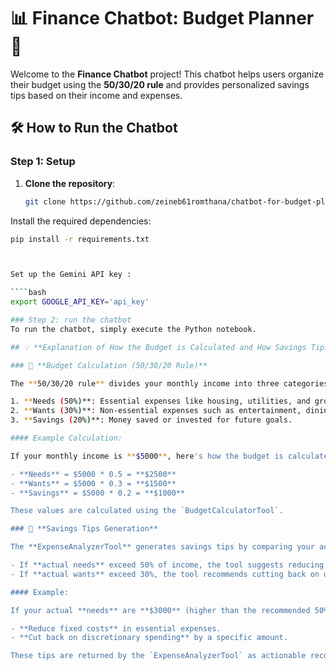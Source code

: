 # 📊 Finance Chatbot: Budget Planner 🤖

Welcome to the **Finance Chatbot** project! This chatbot helps users organize their budget using the **50/30/20 rule** and provides personalized savings tips based on their income and expenses.

## 🛠️ How to Run the Chatbot

### Step 1: Setup

1. **Clone the repository**:
   ```bash
   git clone https://github.com/zeineb61romthana/chatbot-for-budget-planning.git
   
Install the required dependencies:

````bash
pip install -r requirements.txt



Set up the Gemini API key :

````bash
export GOOGLE_API_KEY='api_key'

### Step 2: run the chatbot
To run the chatbot, simply execute the Python notebook.

## 💡 **Explanation of How the Budget is Calculated and How Savings Tips are Generated**

### 📏 **Budget Calculation (50/30/20 Rule)**

The **50/30/20 rule** divides your monthly income into three categories:

1. **Needs (50%)**: Essential expenses like housing, utilities, and groceries.
2. **Wants (30%)**: Non-essential expenses such as entertainment, dining, and hobbies.
3. **Savings (20%)**: Money saved or invested for future goals.

#### Example Calculation:

If your monthly income is **$5000**, here's how the budget is calculated:

- **Needs** = $5000 * 0.5 = **$2500**
- **Wants** = $5000 * 0.3 = **$1500**
- **Savings** = $5000 * 0.2 = **$1000**

These values are calculated using the `BudgetCalculatorTool`.

### 💸 **Savings Tips Generation**

The **ExpenseAnalyzerTool** generates savings tips by comparing your actual spending in the "needs" and "wants" categories with the recommended percentages from the 50/30/20 rule:

- If **actual needs** exceed 50% of income, the tool suggests reducing fixed costs.
- If **actual wants** exceed 30%, the tool recommends cutting back on discretionary spending.

#### Example:

If your actual **needs** are **$3000** (higher than the recommended 50%) and your **wants** are **$1800** (higher than the recommended 30%), the tool will suggest:

- **Reduce fixed costs** in essential expenses.
- **Cut back on discretionary spending** by a specific amount.

These tips are returned by the `ExpenseAnalyzerTool` as actionable recommendations.
